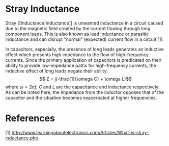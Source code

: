 # Stray Inductance
Stray [[Inductance|inductance]] is unwanted inductance in a circuit caused due to the magnetic field created by the current flowing through long component leads. This is also known as lead inductance or parasitic inductance and can disrupt "normal" (expected) current flow in a circuit [1]. 

In capacitors, especially, the presence of long leads generates an inductive effect which presents high impedance to the flow of high-frequency currents. Since the primary application of capacitors is predicated on their ability to provide low-impedance paths for high-frequency currents, the inductive effect of long leads negate their ability.
$$ Z = j(-\frac{1}{\omega C} + \omega L)$$
where $\omega=2\pi f$, $C$ and $L$ are the capacitance and inductance respectively. As can be noted here, the impedance from the inductor opposes that of the capacitor and the situation becomes exacerbated at higher frequencies.

# References
[1] http://www.learningaboutelectronics.com/Articles/What-is-stray-inductance.php